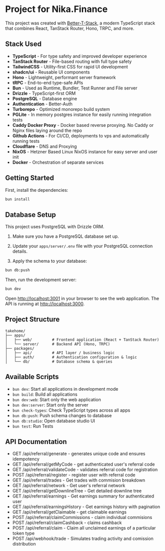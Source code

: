 # Project for Nika.Finance

This project was created with [Better-T-Stack](https://github.com/AmanVarshney01/create-better-t-stack), a modern TypeScript stack that combines React, TanStack Router, Hono, TRPC, and more.

## Stack Used

- **TypeScript** - For type safety and improved developer experience
- **TanStack Router** - File-based routing with full type safety
- **TailwindCSS** - Utility-first CSS for rapid UI development
- **shadcn/ui** - Reusable UI components
- **Hono** - Lightweight, performant server framework
- **tRPC** - End-to-end type-safe APIs
- **Bun** - Used as Runtime, Bundler, Test Runner and File server
- **Drizzle** - TypeScript-first ORM
- **PostgreSQL** - Database engine
- **Authentication** - Better-Auth
- **Turborepo** - Optimized monorepo build system
- **PGLite** - In memory postgres instance for easily running integration tests
- **Caddy Docker Proxy** - Docker based reverse proxying. No Caddy or Nginx files laying around the repo
- **Github Actions** - For CI/CD, deployments to vps and automatically running tests
- **Cloudflare** - DNS and Proxying
- **NixOS** - Hetzner Based Linux NixOS instance for easy server and user init
- **Docker** - Orchestration of separate services

## Getting Started

First, install the dependencies:

```bash
bun install
```
## Database Setup

This project uses PostgreSQL with Drizzle ORM.

1. Make sure you have a PostgreSQL database set up.
2. Update your `apps/server/.env` file with your PostgreSQL connection details.

3. Apply the schema to your database:
```bash
bun db:push
```


Then, run the development server:

```bash
bun dev
```

Open [http://localhost:3001](http://localhost:3001) in your browser to see the web application.
The API is running at [http://localhost:3000](http://localhost:3000).







## Project Structure

```
takehome/
├── apps/
│   ├── web/         # Frontend application (React + TanStack Router)
│   └── server/      # Backend API (Hono, TRPC)
├── packages/
│   ├── api/         # API layer / business logic
│   ├── auth/        # Authentication configuration & logic
│   └── db/          # Database schema & queries
```

## Available Scripts

- `bun dev`: Start all applications in development mode
- `bun build`: Build all applications
- `bun dev:web`: Start only the web application
- `bun dev:server`: Start only the server
- `bun check-types`: Check TypeScript types across all apps
- `bun db:push`: Push schema changes to database
- `bun db:studio`: Open database studio UI
- `bun test`: Run Tests

## API Documentation
- GET /api/referral/generate - generates unique code and ensures idempotency
- GET /api/referral/getMyCode - get authenticated user's referral code
- GET /api/referral/validateCode - validates referral code for registration 
- POST /api/referral/register - register user with referral code
- GET /api/referral/trades - Get trades with commision breakdown
- GET /api/referral/network - Get user's referral network
- GET /api/referral/getDownlineTree - Get detailed downline tree
- GET /api/referral/earnings - Get earnings summary for authenticated user
- GET /api/referral/earningsHistory - Get earnings history with pagination
- GET /api/referral/getClaimable - get claimable earnings
- POST /api/referral/claimCommissions - claim individual commisions
- POST /api/referral/claimCashback - claims cashback
- POST /api/referral/claim - Claim all unclaimed earnings of a particular token type
- POST /api/webhook/trade - Simulates trading activity and comission distribution
